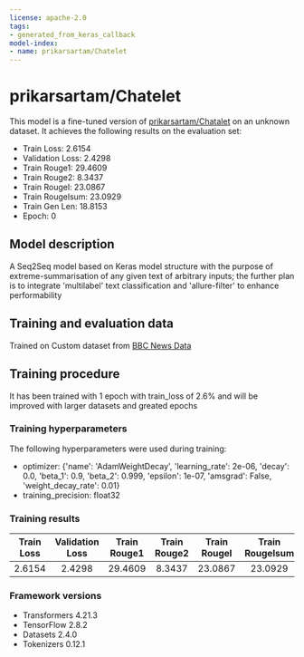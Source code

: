 ```yaml
---
license: apache-2.0
tags:
- generated_from_keras_callback
model-index:
- name: prikarsartam/Chatelet
---
```


<!-- This model card has been generated automatically according to the information Keras had access to. You should
probably proofread and complete it, then remove this comment. -->

# prikarsartam/Chatelet

This model is a fine-tuned version of [prikarsartam/Chatalet](https://huggingface.co/prikarsartam/Chatelet) on an unknown dataset.
It achieves the following results on the evaluation set:
- Train Loss: 2.6154
- Validation Loss: 2.4298
- Train Rouge1: 29.4609
- Train Rouge2: 8.3437
- Train Rougel: 23.0867
- Train Rougelsum: 23.0929
- Train Gen Len: 18.8153
- Epoch: 0

## Model description

A Seq2Seq model based on Keras model structure with the purpose of extreme-summarisation of any given text of arbitrary inputs; the further plan is to integrate 'multilabel' text classification and 'allure-filter' to enhance performability

## Training and evaluation data

Trained on Custom dataset from  [BBC News Data](https://www.kaggle.com/datasets/hgultekin/bbcnewsarchive)

## Training procedure

It has been trained with 1 epoch with train_loss of 2.6% and will be improved with larger datasets and greated epochs

### Training hyperparameters

The following hyperparameters were used during training:
- optimizer: {'name': 'AdamWeightDecay', 'learning_rate': 2e-06, 'decay': 0.0, 'beta_1': 0.9, 'beta_2': 0.999, 'epsilon': 1e-07, 'amsgrad': False, 'weight_decay_rate': 0.01}
- training_precision: float32

### Training results

| Train Loss | Validation Loss | Train Rouge1 | Train Rouge2 | Train Rougel | Train Rougelsum | Train Gen Len | Epoch |
|:----------:|:---------------:|:------------:|:------------:|:------------:|:---------------:|:-------------:|:-----:|
| 2.6154     | 2.4298          | 29.4609      | 8.3437       | 23.0867      | 23.0929         | 18.8153       | 0     |


### Framework versions

- Transformers 4.21.3
- TensorFlow 2.8.2
- Datasets 2.4.0
- Tokenizers 0.12.1
